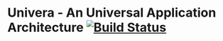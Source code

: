 # Univera - An Universal Application Architecture [![Build Status](https://travis-ci.org/very-geek/univera.svg?branch=develop)](https://travis-ci.org/very-geek/univera)
